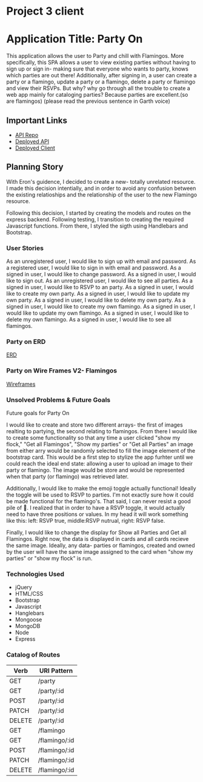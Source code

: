 # Project 3 client

# Application Title: Party On
This application allows the user to Party and chill with Flamingos. More specifically, this SPA allows a user to view existing parties without having to sign up or sign in- making sure that everyone who wants to party, knows which parties are out there! Additionally, after signing in, a user can create a party or a flamingo, update a party or a flamingo, delete a party or flamingo and view their RSVPs.
But why? why go through all the trouble to create a web app mainly for cataloging parties? Because parties are excellent.(so are flamingos) (please read the previous sentence in Garth voice)
## Important Links
- [API Repo](https://github.com/hippogitamus/project-3-api)
- [Deployed API](https://warm-ocean-11448.herokuapp.com/)
- [Deployed Client](https://hippogitamus.github.io/project-3-client/)
## Planning Story
With Eron's guidence, I decided to create a new- totally unrelated resource. I made this decision intentially, and in order to avoid any confusion between the existing relatioships and the relationship of the user to the new Flamingo resource.

Following this decision, I started by creating the models and routes on the express backend. Following testing, I transition to creating the required Javascript functions. From there, I styled the sigth using Handlebars and Bootstrap.
### User Stories
As an unregistered user, I would like to sign up with email and password.
As a registered user, I would like to sign in with email and password.
As a signed in user, I would like to change password.
As a signed in user, I would like to sign out.
As an unregistered user, I would like to see all parties.
As a signed in user, I would like to RSVP to an party.
As a signed in user, I would like to create my own party.
As a signed in user, I would like to update my own party.
As a signed in user, I would like to delete my own party.
As a signed in user, I would like to create my own flamingo.
As a signed in user, I would like to update my own flamingo.
As a signed in user, I would like to delete my own flamingo.
As a signed in user, I would like to see all flamingos.

### Party on ERD
[ERD](https://imgur.com/NoBQbS5)
### Party on Wire Frames V2- Flamingos
[Wireframes](https://imgur.com/LnidV9s)

### Unsolved Problems & Future Goals
Future goals for Party On

I would like to create and store two different arrays- the first of images realting to partying, the second relating to flamingos. From there I would like to create some functionality so that any time a user clicked "show my flock," "Get all Flamingos", "Show my parties" or "Get all Parties" an image from either arry would be randomly selected to fill the image element of the bootstrap card. This would be a first step to stylize the app furhter until we could reach the ideal end state: allowing a user to upload an image to their party or flamingo. The image would be store and would be represented when that party (or flamingo) was retrieved later.

Additionally, I would like to make the emoji toggle actually functional! Ideally the toggle will be used to RSVP to parties. I'm not exactly sure how it could be made functional for the flamingo's. That said, I can never resist a good pile of 💩. I realized that in order to have a RSVP toggle, it would actually need to have three positions or values. In my head it will work something like this: left: RSVP true, middle:RSVP nutrual, right: RSVP false.

Finally, I would like to change the display for Show all Parties and Get all Flamingos. Right now, the data is displayed in cards and all cards recieve the same image.  Ideally, any data- parties or flamingos, created and owned by the user will have the same image assigned to the card when "show my parties" or "show my flock" is run.
### Technologies Used
- jQuery
- HTML/CSS
- Bootstrap
- Javascript
- Hanglebars
- Mongoose
- MongoDB
- Node
- Express
### Catalog of Routes
Verb         |	URI Pattern
------------ | -------------
GET | /party
GET | /party/:id
POST | /party/:id
PATCH | /party/:id
DELETE | /party/:id
GET | /flamingo
GET | /flamingo/:id
POST | /flamingo/:id
PATCH | /flamingo/:id
DELETE | /flamingo/:id
